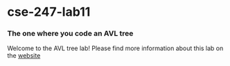 # cse-247-lab11
### The one where you code an AVL tree

Welcome to the AVL tree lab! Please find more information about this lab on the [website](https://classes.engineering.wustl.edu/cse247/weeks/11/)
